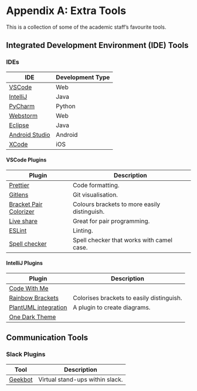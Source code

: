 # Appendix A: Extra Tools

This is a collection of some of the academic staff’s favourite tools.

## Integrated Development Environment (IDE) Tools

### IDEs

| IDE                                                                 | Development Type |
|---------------------------------------------------------------------|------------------|
| [VSCode](https://code.visualstudio.com)                             | Web              |
| [IntelliJ](https://www.jetbrains.com/community/education/#students) | Java             |
| [PyCharm](https://www.jetbrains.com/community/education/#students)  | Python           |
| [Webstorm](https://www.jetbrains.com/community/education/#students) | Web              |
| [Eclipse](https://www.eclipse.org)                                  | Java             |
| [Android Studio](https://developer.android.com/studio)              | Android          |
| [XCode](https://developer.apple.com/xcode/)                         | iOS              |

#### VSCode Plugins

| Plugin                                                                                                         | Description                                  |
|----------------------------------------------------------------------------------------------------------------|----------------------------------------------|
| [Prettier](https://marketplace.visualstudio.com/items?itemName=esbenp.prettier-vscode)                         | Code formatting.                             |
| [Gitlens](https://marketplace.visualstudio.com/items?itemName=eamodio.gitlens)                                 | Git visualisation.                           |
| [Bracket Pair Colorizer](https://marketplace.visualstudio.com/items?itemName=CoenraadS.bracket-pair-colorizer) | Colours brackets to more easily distinguish. |
| [Live share](https://marketplace.visualstudio.com/items?itemName=MS-vsliveshare.vsliveshare)                   | Great for pair programming.                  |
| [ESLint](https://marketplace.visualstudio.com/items?itemName=dbaeumer.vscode-eslint)                           | Linting.                                     |
| [Spell checker](https://marketplace.visualstudio.com/items?itemName=streetsidesoftware.code-spell-checker)     | Spell checker that works with camel case.    |

#### IntelliJ Plugins

| Plugin                                                                                 | Description                               |
|----------------------------------------------------------------------------------------|-------------------------------------------|
| [Code With Me](https://www.jetbrains.com/help/idea/code-with-me.html)                  |                                           |
| [Rainbow Brackets](https://plugins.jetbrains.com/plugin/10080-rainbow-brackets)        | Colorises brackets to easily distinguish. |
| [PlantUML integration](https://plugins.jetbrains.com/plugin/7017-plantuml-integration) | A plugin to create diagrams.              |
| [One Dark Theme](https://plugins.jetbrains.com/plugin/11938-one-dark-theme)            |                                           |


## Communication Tools

### Slack Plugins

| Tool                            | Description                     |
|---------------------------------|---------------------------------|
| [Geekbot](https://geekbot.com/) | Virtual stand-ups within slack. |
